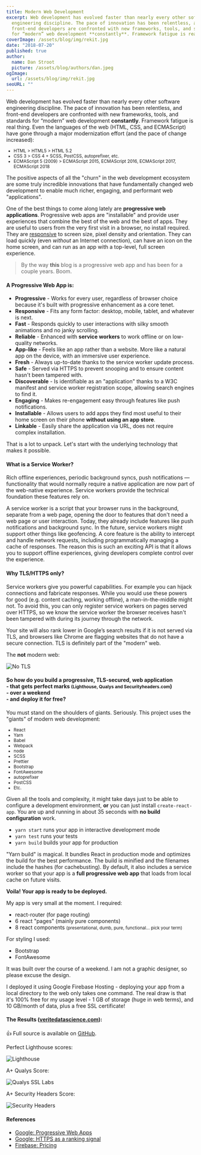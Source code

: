 ```yaml
---
title: Modern Web Development
excerpt: Web development has evolved faster than nearly every other software
  engineering discipline. The pace of innovation has been relentless, and
  front-end developers are confronted with new frameworks, tools, and standards
  for “modern” web development **constantly**. Framework fatigue is real thing.
coverImage: /assets/blog/img/rekit.jpg
date: "2018-07-20"
published: true
author:
  name: Dan Stroot
  picture: /assets/blog/authors/dan.jpeg
ogImage:
  url: /assets/blog/img/rekit.jpg
seoURL: ""
---
```


Web development has evolved faster than nearly every other software engineering discipline. The pace of innovation has been relentless, and front-end developers are confronted with new frameworks, tools, and standards for “modern” web development **constantly**. Framework fatigue is real thing. Even the languages of the web (HTML, CSS, and ECMAScript) have gone through a major modernization effort (and the pace of change increased):

<small>

- HTML > HTML5 > HTML 5.2
- CSS 3 > CSS 4 + SCSS, PostCSS, autoprefixer, etc.
- ECMAScript 5 (2009) > ECMAScript 2015, ECMAScript 2016, ECMAScript 2017, ECMAScript 2018

</small>

The positive aspects of all the "churn" in the web development ecosystem are some truly incredible innovations that have fundamentally changed web development to enable much richer, engaging, and performant web "applications".

One of the best things to come along lately are **progressive web applications**. Progressive web apps are "installable" and provide user experiences that combine the best of the web and the best of apps. They are useful to users from the very first visit in a browser, no install required. They are [responsive](/2013-12-31-responsive-design-vs.-mobile-first) to screen size, pixel density and orientation. They can load quickly (even _without_ an Internet connection), can have an icon on the home screen, and can run as an app with a top-level, full screen experience.

> By the way **this** blog is a progressive web app and has been for a couple years. Boom.

#### A Progressive Web App is:

- **Progressive** - Works for every user, regardless of browser choice because it's built with progressive enhancement as a core tenet.
- **Responsive** - Fits any form factor: desktop, mobile, tablet, and whatever is next.
- **Fast** - Responds quickly to user interactions with silky smooth animations and no janky scrolling.
- **Reliable** - Enhanced with **service workers** to work offline or on low-quality networks.
- **App-like** - Feels like an app rather than a website. More like a natural app on the device, with an immersive user experience.
- **Fresh** - Always up-to-date thanks to the service worker update process.
- **Safe** - Served via HTTPS to prevent snooping and to ensure content hasn't been tampered with.
- **Discoverable** - Is identifiable as an "application" thanks to a W3C manifest and service worker registration scope, allowing search engines to find it.
- **Engaging** - Makes re-engagement easy through features like push notifications.
- **Installable** - Allows users to add apps they find most useful to their home screen on their phone **without using an app store**.
- **Linkable** - Easily share the application via URL, does not require complex installation.

That is a lot to unpack. Let's start with the underlying technology that makes it possible.

#### What is a Service Worker?

Rich offline experiences, periodic background syncs, push notifications — functionality that would normally require a native application are now part of the web-native experience. Service workers provide the technical foundation these features rely on.

A service worker is a script that your browser runs in the background, separate from a web page, opening the door to features that don't need a web page or user interaction. Today, they already include features like push notifications and background sync. In the future, service workers might support other things like geofencing. A core feature is the ability to intercept and handle network requests, including programmatically managing a cache of responses. The reason this is such an exciting API is that it allows you to support offline experiences, giving developers complete control over the experience.

#### Why TLS/HTTPS only?

Service workers give you powerful capabilities. For example you can hijack connections and fabricate responses. While you would use these powers for good (e.g. content caching, working offline), a man-in-the-middle might not. To avoid this, you can only register service workers on pages served over HTTPS, so we know the service worker the browser receives hasn't been tampered with during its journey through the network.

Your site will also rank lower in Google’s search results if it is not served via TLS, and browsers like Chrome are flagging websites that do not have a secure connection. TLS is definitely part of the "modern" web.

The **not** modern web:

![No TLS](/assets/blog/img/no-TLS.png)

#### So how do you build a progressive, TLS-secured, **web application**<br> - that gets **perfect** marks <small>(Lighthouse, Qualys and Securityheaders.com</small>)<br> - over a **weekend**<br> - and deploy it for **free**?

You must stand on the shoulders of giants. Seriously. This project uses the "giants" of modern web development:

<small>

- React
- Yarn
- Babel
- Webpack
- node
- SCSS
- Prettier
- Bootstrap
- FontAwesome
- autoprefixer
- PostCSS
- Etc.

</small>

Given all the tools and complexity, it might take days just to be able to configure a development environment, **or** you can just install `create-react-app`. You are up and running in about 35 seconds with **no build configuration** work.

- `yarn start` runs your app in interactive development mode
- `yarn test` runs your tests
- `yarn build` builds your app for production

"Yarn build" is magical. It bundles React in production mode and optimizes the build for the best performance. The build is minified and the filenames include the hashes (for cachebusting).
By default, it also includes a service worker so that your app is a **full progressive web app** that loads from local cache on future visits.

**Voila! Your app is ready to be deployed.**

My app is very small at the moment. I required:

- react-router (for page routing)
- 6 react "pages" (mainly pure components)
- 8 react components <small>(presentational, dumb, pure, functional... pick your term)</small>

For styling I used:

- Bootstrap
- FontAwesome

It was built over the course of a weekend. I am not a graphic designer, so please excuse the design.

I deployed it using Google Firebase Hosting - deploying your app from a local directory to the web only takes one command. The real draw is that it's 100% free for my usage level - 1 GB of storage (huge in web terms), and 10 GB/month of data, plus a free SSL certificate!

#### The Results ([veritedatascience.com](https://veritedatascience.com)):

:thumbsup: Full source is available on [GitHub](https://github.com/dstroot/react-vds).

Perfect Lighthouse scores:

![Lighthouse](/assets/blog/img/Lighthouse_Report.png)

A+ Qualys Score:

![Qualys SSL Labs](/assets/blog/img/SSL_Labs.png)

A+ Security Headers Score:

![Security Headers](/assets/blog/img/security_headers.png)

#### References

* [Google: Progressive Web Apps](https://developers.google.com/web/progressive-web-apps/)
* [Google: HTTPS as a ranking signal](https://webmasters.googleblog.com/2014/08/https-as-ranking-signal.html)
* [Firebase: Pricing](https://firebase.google.com/pricing/)
